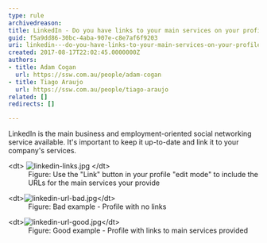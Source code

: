 ```yaml
---
type: rule
archivedreason: 
title: LinkedIn - Do you have links to your main services on your profile?
guid: f5a9dd86-30bc-4aba-907e-c8e7af6f9203
uri: linkedin---do-you-have-links-to-your-main-services-on-your-profile
created: 2017-08-17T22:02:45.0000000Z
authors:
- title: Adam Cogan
  url: https://ssw.com.au/people/adam-cogan
- title: Tiago Araujo
  url: https://ssw.com.au/people/tiago-araujo
related: []
redirects: []

---
```


LinkedIn is the main business and employment-oriented social networking service available. It's important to keep it up-to-date and link it to your company's services.

<!--endintro-->
<dl class="image">&lt;dt&gt; <img src="linkedin-links.jpg" alt="linkedin-links.jpg"> &lt;/dt&gt;<dd>Figure: Use the "Link" button in your profile "edit mode" to include the URLs for the main services your provide</dd></dl><dl class="badImage">&lt;dt&gt;<img src="linkedin-url-bad.jpg" alt="linkedin-url-bad.jpg">&lt;/dt&gt;<dd>Figure: Bad example - Profile with no links</dd></dl><dl class="goodImage">&lt;dt&gt;<img src="linkedin-url-good.jpg" alt="linkedin-url-good.jpg">&lt;/dt&gt;<dd>Figure: Good example - Profile with links to main services provided <br></dd></dl>
